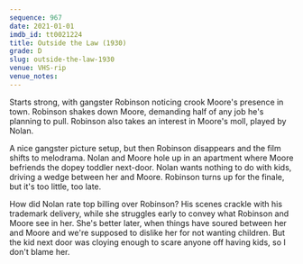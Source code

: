 ```yaml
---
sequence: 967
date: 2021-01-01
imdb_id: tt0021224
title: Outside the Law (1930)
grade: D
slug: outside-the-law-1930
venue: VHS-rip
venue_notes:
---
```


Starts strong, with gangster Robinson noticing crook Moore's presence in town. Robinson shakes down Moore, demanding half of any job he's planning to pull. Robinson also takes an interest in Moore's moll, played by Nolan.

<!-- end -->

A nice gangster picture setup, but then Robinson disappears and the film shifts to melodrama. Nolan and Moore hole up in an apartment where Moore befriends the dopey toddler next-door. Nolan wants nothing to do with kids, driving a wedge between her and Moore. Robinson turns up for the finale, but it's too little, too late.

How did Nolan rate top billing over Robinson? His scenes crackle with his trademark delivery, while she struggles early to convey what Robinson and Moore see in her. She's better later, when things have soured between her and Moore and we're supposed to dislike her for not wanting children. But the kid next door was cloying enough to scare anyone off having kids, so I don't blame her.